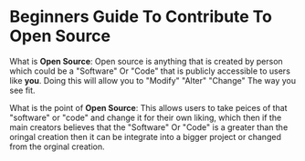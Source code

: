 # Beginners Guide To Contribute To Open Source
What is ************Open Source************: Open source is anything that is created by person which could be a "Software" Or "Code" that is publicly accessible to users like ****you****. Doing this will allow you to "Modify" "Alter" "Change" The way you see fit. 

What is the point of ************Open Source************: This allows users to take peices of that "software" or "code" and change it for their own liking, which then if the main creators believes that the "Software" Or "Code" is a greater than the oringal creation then it can be integrate into a bigger project or changed from the orginal creation.    
